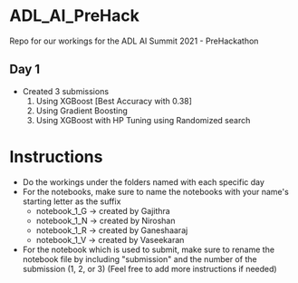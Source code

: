 # ADL_AI_PreHack
Repo for our workings for the ADL AI Summit 2021 - PreHackathon

## Day 1
- Created 3 submissions
  1. Using XGBoost [Best Accuracy with 0.38]
  2. Using Gradient Boosting
  3. Using XGBoost with HP Tuning using Randomized search

# Instructions
- Do the workings under the folders named with each specific day
- For the notebooks, make sure to name the notebooks with your name's starting letter as the suffix
  - notebook_1_G -> created by Gajithra
  - notebook_1_N -> created by Niroshan
  - notebook_1_R -> created by Ganeshaaraj
  - notebook_1_V -> created by Vaseekaran
- For the notebook which is used to submit, make sure to rename the notebook file by including "submission" and the number of the submission (1, 2, or 3)
(Feel free to add more instructions if needed)
